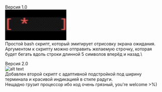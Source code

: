 Версия 1.0\
![alt text](https://github.com/someengineername/sample_loading_splash_bash/blob/main/preview.gif)\
Простой bash скрипт, который эмитирует отрисовку экрана ожидания.\
Аргyментом к скрипту можно отправить желаемую строчку, которая будет бегать вдоль строки длинной 5 символов вперёд и назад.\

Версия 2.0\
![alt text](https://github.com/tshamsrakhmanov/sample_loading_splash_bash/blob/main/preview2.gif)\
Добавлен второй скрипт с адаптивной подстройкой под ширину терминала и красивой индикацией в стиле радуги.\
Нещадно грузит процессор ибо код очень грязный, you're welcome >%)
